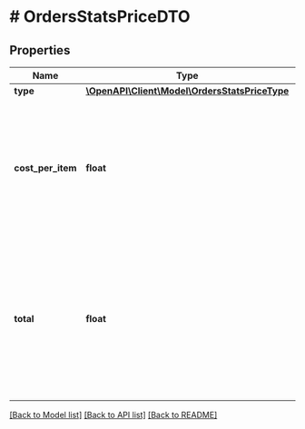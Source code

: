 # # OrdersStatsPriceDTO

## Properties

Name | Type | Description | Notes
------------ | ------------- | ------------- | -------------
**type** | [**\OpenAPI\Client\Model\OrdersStatsPriceType**](OrdersStatsPriceType.md) |  | [optional]
**cost_per_item** | **float** | Цена или скидка на единицу товара в заказе. Указана в рублях. Точность — два знака после запятой. | [optional]
**total** | **float** | Суммарная цена или скидка на все единицы товара в заказе. Указана в рублях. Точность — два знака после запятой. | [optional]

[[Back to Model list]](../../README.md#models) [[Back to API list]](../../README.md#endpoints) [[Back to README]](../../README.md)
